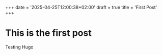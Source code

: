 +++
date = '2025-04-25T12:00:38+02:00'
draft = true
title = 'First Post'
+++

# This is the first post

Testing Hugo

